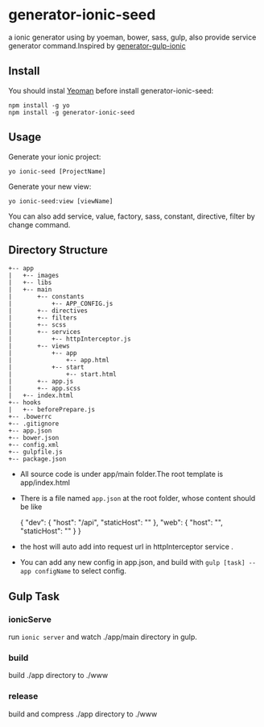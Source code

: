 # generator-ionic-seed

a ionic generator using by yoeman, bower, sass, gulp, also provide service generator command.Inspired by [generator-gulp-ionic](https://github.com/njleonzhang/generator-gulp-ionic)

## Install

You should instal [Yeoman](http://yeoman.io/) before install generator-ionic-seed:

    npm install -g yo
    npm install -g generator-ionic-seed

## Usage

Generate your ionic project:

    yo ionic-seed [ProjectName]

Generate your new view:

    yo ionic-seed:view [viewName]

You can also add service, value, factory, sass, constant, directive, filter by change command.

## Directory Structure

```
+-- app
|   +-- images 
|   +-- libs
|   +-- main 
|       +-- constants
|           +-- APP_CONFIG.js
|       +-- directives
|       +-- filters
|       +-- scss
|       +-- services
|           +-- httpInterceptor.js
|       +-- views
|           +-- app
|               +-- app.html
|           +-- start
|               +-- start.html
|       +-- app.js
|       +-- app.scss
|   +-- index.html
+-- hooks
|   +-- beforePrepare.js
+-- .bowerrc
+-- .gitignore
+-- app.json
+-- bower.json
+-- config.xml
+-- gulpfile.js
+-- package.json
```

* All source code is under app/main folder.The root template is app/index.html
* There is a file named `app.json` at the root folder, whose content should be like


    {
        "dev": {
            "host": "/api",
            "staticHost": ""
        },
        "web": {
            "host": "",
            "staticHost": ""
        }
    }
* the host will auto add into request url in httpInterceptor service .
* You can add any new config in app.json, and build with `gulp [task] --app configName` to select config.

## Gulp Task

### ionicServe

run `ionic server` and watch ./app/main directory in gulp.

### build 

build ./app directory to ./www

### release

build and compress ./app directory to ./www
